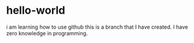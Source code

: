 # hello-world
i am learning how to use github
this is a branch that I have created. I have zero knowledge in programming.
